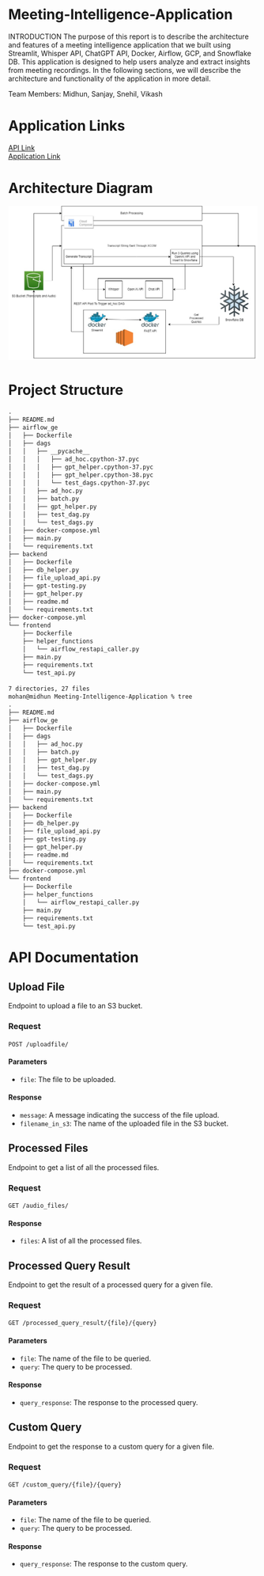 # Meeting-Intelligence-Application


INTRODUCTION
The purpose of this report is to describe the architecture and features of a meeting intelligence application that we built using Streamlit, Whisper API, ChatGPT API, Docker, Airflow, GCP, and Snowflake DB. This application is designed to help users analyze and extract insights from meeting recordings. In the following sections, we will describe the architecture and functionality of the application in more detail.

Team Members: Midhun, Sanjay, Snehil, Vikash


# Application Links 

[API Link](http://54.236.17.95:8000/docs) <br>
[Application Link](http://54.236.17.95:8081/) <br>

# Architecture Diagram
![Architecture](https://raw.githubusercontent.com/BigDataIA-Spring2023-Team06/Documentation/main/meetingint.jpg)

# Project Structure
```
.
├── README.md
├── airflow_ge
│   ├── Dockerfile
│   ├── dags
│   │   ├── __pycache__
│   │   │   ├── ad_hoc.cpython-37.pyc
│   │   │   ├── gpt_helper.cpython-37.pyc
│   │   │   ├── gpt_helper.cpython-38.pyc
│   │   │   └── test_dags.cpython-37.pyc
│   │   ├── ad_hoc.py
│   │   ├── batch.py
│   │   ├── gpt_helper.py
│   │   ├── test_dag.py
│   │   └── test_dags.py
│   ├── docker-compose.yml
│   ├── main.py
│   └── requirements.txt
├── backend
│   ├── Dockerfile
│   ├── db_helper.py
│   ├── file_upload_api.py
│   ├── gpt-testing.py
│   ├── gpt_helper.py
│   ├── readme.md
│   └── requirements.txt
├── docker-compose.yml
└── frontend
    ├── Dockerfile
    ├── helper_functions
    │   └── airflow_restapi_caller.py
    ├── main.py
    ├── requirements.txt
    └── test_api.py

7 directories, 27 files
mohan@midhun Meeting-Intelligence-Application % tree
.
├── README.md
├── airflow_ge
│   ├── Dockerfile
│   ├── dags
│   │   ├── ad_hoc.py
│   │   ├── batch.py
│   │   ├── gpt_helper.py
│   │   ├── test_dag.py
│   │   └── test_dags.py
│   ├── docker-compose.yml
│   ├── main.py
│   └── requirements.txt
├── backend
│   ├── Dockerfile
│   ├── db_helper.py
│   ├── file_upload_api.py
│   ├── gpt-testing.py
│   ├── gpt_helper.py
│   ├── readme.md
│   └── requirements.txt
├── docker-compose.yml
└── frontend
    ├── Dockerfile
    ├── helper_functions
    │   └── airflow_restapi_caller.py
    ├── main.py
    ├── requirements.txt
    └── test_api.py
```

# API Documentation

## Upload File

Endpoint to upload a file to an S3 bucket.

### Request

`POST /uploadfile/`

#### Parameters

- `file`: The file to be uploaded.

#### Response

- `message`: A message indicating the success of the file upload.
- `filename_in_s3`: The name of the uploaded file in the S3 bucket.

## Processed Files

Endpoint to get a list of all the processed files.

### Request

`GET /audio_files/`

#### Response

- `files`: A list of all the processed files.

## Processed Query Result

Endpoint to get the result of a processed query for a given file.

### Request

`GET /processed_query_result/{file}/{query}`

#### Parameters

- `file`: The name of the file to be queried.
- `query`: The query to be processed.

#### Response

- `query_response`: The response to the processed query.

## Custom Query

Endpoint to get the response to a custom query for a given file.

### Request

`GET /custom_query/{file}/{query}`

#### Parameters

- `file`: The name of the file to be queried.
- `query`: The query to be processed.

#### Response

- `query_response`: The response to the custom query.
